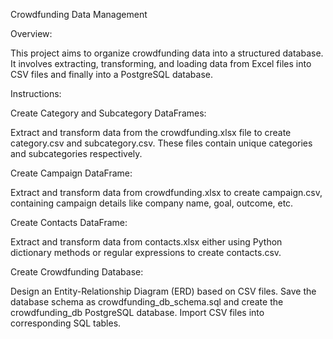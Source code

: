 Crowdfunding Data Management

Overview:

This project aims to organize crowdfunding data into a structured database. It involves extracting, transforming, and loading data from Excel files into CSV files and finally into a PostgreSQL database.

Instructions:

Create Category and Subcategory DataFrames: 

Extract and transform data from the crowdfunding.xlsx file to create category.csv and subcategory.csv. These files contain unique categories and subcategories respectively.

Create Campaign DataFrame: 

Extract and transform data from crowdfunding.xlsx to create campaign.csv, containing campaign details like company name, goal, outcome, etc.

Create Contacts DataFrame: 

Extract and transform data from contacts.xlsx either using Python dictionary methods or regular expressions to create contacts.csv.

Create Crowdfunding Database: 

Design an Entity-Relationship Diagram (ERD) based on CSV files. Save the database schema as crowdfunding_db_schema.sql and create the crowdfunding_db PostgreSQL database. Import CSV files into corresponding SQL tables.
